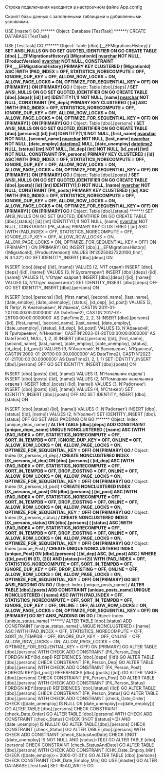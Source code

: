 Строка подключения находится в настроечном файле App.config

Скрипт базы данных с заполнеными таблицами и добавленными условиями.

USE [master]
GO
/****** Object:  Database [TestTask] ******/
CREATE DATABASE [TestTask]

USE [TestTask]
GO
/****** Object:  Table [dbo].[__EFMigrationsHistory] ******/
SET ANSI_NULLS ON
GO
SET QUOTED_IDENTIFIER ON
GO
CREATE TABLE [dbo].[__EFMigrationsHistory](
	[MigrationId] [nvarchar](150) NOT NULL,
	[ProductVersion] [nvarchar](32) NOT NULL,
 CONSTRAINT [PK___EFMigrationsHistory] PRIMARY KEY CLUSTERED 
(
	[MigrationId] ASC
)WITH (PAD_INDEX = OFF, STATISTICS_NORECOMPUTE = OFF, IGNORE_DUP_KEY = OFF, ALLOW_ROW_LOCKS = ON, ALLOW_PAGE_LOCKS = ON, OPTIMIZE_FOR_SEQUENTIAL_KEY = OFF) ON [PRIMARY]
) ON [PRIMARY]
GO
/****** Object:  Table [dbo].[deps] ******/
SET ANSI_NULLS ON
GO
SET QUOTED_IDENTIFIER ON
GO
CREATE TABLE [dbo].[deps](
	[id] [int] IDENTITY(1,1) NOT NULL,
	[name] [nvarchar](100) NOT NULL,
 CONSTRAINT [PK_deps] PRIMARY KEY CLUSTERED 
(
	[id] ASC
)WITH (PAD_INDEX = OFF, STATISTICS_NORECOMPUTE = OFF, IGNORE_DUP_KEY = OFF, ALLOW_ROW_LOCKS = ON, ALLOW_PAGE_LOCKS = ON, OPTIMIZE_FOR_SEQUENTIAL_KEY = OFF) ON [PRIMARY]
) ON [PRIMARY]
GO
/****** Object:  Table [dbo].[persons] ******/
SET ANSI_NULLS ON
GO
SET QUOTED_IDENTIFIER ON
GO
CREATE TABLE [dbo].[persons](
	[id] [int] IDENTITY(1,1) NOT NULL,
	[first_name] [nvarchar](100) NOT NULL,
	[second_name] [nvarchar](100) NOT NULL,
	[last_name] [nvarchar](100) NOT NULL,
	[date_employ] [datetime2](7) NULL,
	[date_unemploy] [datetime2](7) NULL,
	[status] [int] NOT NULL,
	[id_dep] [int] NOT NULL,
	[id_post] [int] NOT NULL,
 CONSTRAINT [PK_persons] PRIMARY KEY CLUSTERED 
(
	[id] ASC
)WITH (PAD_INDEX = OFF, STATISTICS_NORECOMPUTE = OFF, IGNORE_DUP_KEY = OFF, ALLOW_ROW_LOCKS = ON, ALLOW_PAGE_LOCKS = ON, OPTIMIZE_FOR_SEQUENTIAL_KEY = OFF) ON [PRIMARY]
) ON [PRIMARY]
GO
/****** Object:  Table [dbo].[posts] ******/
SET ANSI_NULLS ON
GO
SET QUOTED_IDENTIFIER ON
GO
CREATE TABLE [dbo].[posts](
	[id] [int] IDENTITY(1,1) NOT NULL,
	[name] [nvarchar](100) NOT NULL,
 CONSTRAINT [PK_posts] PRIMARY KEY CLUSTERED 
(
	[id] ASC
)WITH (PAD_INDEX = OFF, STATISTICS_NORECOMPUTE = OFF, IGNORE_DUP_KEY = OFF, ALLOW_ROW_LOCKS = ON, ALLOW_PAGE_LOCKS = ON, OPTIMIZE_FOR_SEQUENTIAL_KEY = OFF) ON [PRIMARY]
) ON [PRIMARY]
GO
/****** Object:  Table [dbo].[status] ******/
SET ANSI_NULLS ON
GO
SET QUOTED_IDENTIFIER ON
GO
CREATE TABLE [dbo].[status](
	[id] [int] IDENTITY(1,1) NOT NULL,
	[name] [nvarchar](100) NOT NULL,
 CONSTRAINT [PK_status] PRIMARY KEY CLUSTERED 
(
	[id] ASC
)WITH (PAD_INDEX = OFF, STATISTICS_NORECOMPUTE = OFF, IGNORE_DUP_KEY = OFF, ALLOW_ROW_LOCKS = ON, ALLOW_PAGE_LOCKS = ON, OPTIMIZE_FOR_SEQUENTIAL_KEY = OFF) ON [PRIMARY]
) ON [PRIMARY]
GO
INSERT [dbo].[__EFMigrationsHistory] ([MigrationId], [ProductVersion]) VALUES (N'20250827220100_first', N'3.1.32')
GO
SET IDENTITY_INSERT [dbo].[deps] ON 

INSERT [dbo].[deps] ([id], [name]) VALUES (2, N'IT отдел')
INSERT [dbo].[deps] ([id], [name]) VALUES (3, N'Бухгалтерия')
INSERT [dbo].[deps] ([id], [name]) VALUES (1, N'Отдел кадров')
INSERT [dbo].[deps] ([id], [name]) VALUES (4, N'Отдел маркетинга')
SET IDENTITY_INSERT [dbo].[deps] OFF
GO
SET IDENTITY_INSERT [dbo].[persons] ON 

INSERT [dbo].[persons] ([id], [first_name], [second_name], [last_name], [date_employ], [date_unemploy], [status], [id_dep], [id_post]) VALUES (2, N'Петр', N'Анатольевич', N'Иванов', CAST(N'2011-01-20T00:00:00.0000000' AS DateTime2), CAST(N'2017-01-25T00:00:00.0000000' AS DateTime2), 2, 2, 3)
INSERT [dbo].[persons] ([id], [first_name], [second_name], [last_name], [date_employ], [date_unemploy], [status], [id_dep], [id_post]) VALUES (3, N'Афанасий', N'Григорьевич', N'Никитин', CAST(N'2023-01-20T00:00:00.0000000' AS DateTime2), NULL, 1, 2, 3)
INSERT [dbo].[persons] ([id], [first_name], [second_name], [last_name], [date_employ], [date_unemploy], [status], [id_dep], [id_post]) VALUES (9, N'Анатолий', N'Васильевич', N'Краснов', CAST(N'2000-01-20T00:00:00.0000000' AS DateTime2), CAST(N'2023-01-21T00:00:00.0000000' AS DateTime2), 2, 1, 1)
SET IDENTITY_INSERT [dbo].[persons] OFF
GO
SET IDENTITY_INSERT [dbo].[posts] ON 

INSERT [dbo].[posts] ([id], [name]) VALUES (1, N'Начальник отдела')
INSERT [dbo].[posts] ([id], [name]) VALUES (2, N'Помощник начальника отдела')
INSERT [dbo].[posts] ([id], [name]) VALUES (3, N'Работник')
INSERT [dbo].[posts] ([id], [name]) VALUES (4, N'Стажер')
SET IDENTITY_INSERT [dbo].[posts] OFF
GO
SET IDENTITY_INSERT [dbo].[status] ON 

INSERT [dbo].[status] ([id], [name]) VALUES (1, N'Работает')
INSERT [dbo].[status] ([id], [name]) VALUES (2, N'Уволен')
SET IDENTITY_INSERT [dbo].[status] OFF
GO
SET ANSI_PADDING ON
GO
/****** Object:  Index [unique_deps_name] ******/
ALTER TABLE [dbo].[deps] ADD  CONSTRAINT [unique_deps_name] UNIQUE NONCLUSTERED 
(
	[name] ASC
)WITH (PAD_INDEX = OFF, STATISTICS_NORECOMPUTE = OFF, SORT_IN_TEMPDB = OFF, IGNORE_DUP_KEY = OFF, ONLINE = OFF, ALLOW_ROW_LOCKS = ON, ALLOW_PAGE_LOCKS = ON, OPTIMIZE_FOR_SEQUENTIAL_KEY = OFF) ON [PRIMARY]
GO
/****** Object:  Index [IX_persons_id_dep] ******/
CREATE NONCLUSTERED INDEX [IX_persons_id_dep] ON [dbo].[persons]
(
	[id_dep] ASC
)WITH (PAD_INDEX = OFF, STATISTICS_NORECOMPUTE = OFF, SORT_IN_TEMPDB = OFF, DROP_EXISTING = OFF, ONLINE = OFF, ALLOW_ROW_LOCKS = ON, ALLOW_PAGE_LOCKS = ON, OPTIMIZE_FOR_SEQUENTIAL_KEY = OFF) ON [PRIMARY]
GO
/****** Object:  Index [IX_persons_id_post] ******/
CREATE NONCLUSTERED INDEX [IX_persons_id_post] ON [dbo].[persons]
(
	[id_post] ASC
)WITH (PAD_INDEX = OFF, STATISTICS_NORECOMPUTE = OFF, SORT_IN_TEMPDB = OFF, DROP_EXISTING = OFF, ONLINE = OFF, ALLOW_ROW_LOCKS = ON, ALLOW_PAGE_LOCKS = ON, OPTIMIZE_FOR_SEQUENTIAL_KEY = OFF) ON [PRIMARY]
GO
/****** Object:  Index [IX_persons_status] ******/
CREATE NONCLUSTERED INDEX [IX_persons_status] ON [dbo].[persons]
(
	[status] ASC
)WITH (PAD_INDEX = OFF, STATISTICS_NORECOMPUTE = OFF, SORT_IN_TEMPDB = OFF, DROP_EXISTING = OFF, ONLINE = OFF, ALLOW_ROW_LOCKS = ON, ALLOW_PAGE_LOCKS = ON, OPTIMIZE_FOR_SEQUENTIAL_KEY = OFF) ON [PRIMARY]
GO
/****** Object:  Index [unique_Post] ******/
CREATE UNIQUE NONCLUSTERED INDEX [unique_Post] ON [dbo].[persons]
(
	[id_dep] ASC,
	[id_post] ASC
)
WHERE (([id_post] IN ((1), (2))) AND [status]<>(2))
WITH (PAD_INDEX = OFF, STATISTICS_NORECOMPUTE = OFF, SORT_IN_TEMPDB = OFF, IGNORE_DUP_KEY = OFF, DROP_EXISTING = OFF, ONLINE = OFF, ALLOW_ROW_LOCKS = ON, ALLOW_PAGE_LOCKS = ON, OPTIMIZE_FOR_SEQUENTIAL_KEY = OFF) ON [PRIMARY]
GO
SET ANSI_PADDING ON
GO
/****** Object:  Index [unique_posts_name] ******/
ALTER TABLE [dbo].[posts] ADD  CONSTRAINT [unique_posts_name] UNIQUE NONCLUSTERED 
(
	[name] ASC
)WITH (PAD_INDEX = OFF, STATISTICS_NORECOMPUTE = OFF, SORT_IN_TEMPDB = OFF, IGNORE_DUP_KEY = OFF, ONLINE = OFF, ALLOW_ROW_LOCKS = ON, ALLOW_PAGE_LOCKS = ON, OPTIMIZE_FOR_SEQUENTIAL_KEY = OFF) ON [PRIMARY]
GO
SET ANSI_PADDING ON
GO
/****** Object:  Index [unique_status_name] ******/
ALTER TABLE [dbo].[status] ADD  CONSTRAINT [unique_status_name] UNIQUE NONCLUSTERED 
(
	[name] ASC
)WITH (PAD_INDEX = OFF, STATISTICS_NORECOMPUTE = OFF, SORT_IN_TEMPDB = OFF, IGNORE_DUP_KEY = OFF, ONLINE = OFF, ALLOW_ROW_LOCKS = ON, ALLOW_PAGE_LOCKS = ON, OPTIMIZE_FOR_SEQUENTIAL_KEY = OFF) ON [PRIMARY]
GO
ALTER TABLE [dbo].[persons]  WITH CHECK ADD  CONSTRAINT [FK_Person_Dep] FOREIGN KEY([id_dep])
REFERENCES [dbo].[deps] ([id])
GO
ALTER TABLE [dbo].[persons] CHECK CONSTRAINT [FK_Person_Dep]
GO
ALTER TABLE [dbo].[persons]  WITH CHECK ADD  CONSTRAINT [FK_Person_Post] FOREIGN KEY([id_post])
REFERENCES [dbo].[posts] ([id])
GO
ALTER TABLE [dbo].[persons] CHECK CONSTRAINT [FK_Person_Post]
GO
ALTER TABLE [dbo].[persons]  WITH CHECK ADD  CONSTRAINT [FK_Person_Status] FOREIGN KEY([status])
REFERENCES [dbo].[status] ([id])
GO
ALTER TABLE [dbo].[persons] CHECK CONSTRAINT [FK_Person_Status]
GO
ALTER TABLE [dbo].[persons]  WITH CHECK ADD  CONSTRAINT [check_Date_Order] CHECK  (([date_unemploy] IS NULL OR [date_unemploy]>=[date_employ]))
GO
ALTER TABLE [dbo].[persons] CHECK CONSTRAINT [check_Date_Order]
GO
ALTER TABLE [dbo].[persons]  WITH CHECK ADD  CONSTRAINT [check_Status] CHECK  ((NOT ([status]=(2) AND [date_unemploy] IS NULL)))
GO
ALTER TABLE [dbo].[persons] CHECK CONSTRAINT [check_Status]
GO
ALTER TABLE [dbo].[persons]  WITH CHECK ADD  CONSTRAINT [check_StatusAndDate] CHECK  ((NOT ([date_unemploy] IS NOT NULL AND [status]=(1))))
GO
ALTER TABLE [dbo].[persons] CHECK CONSTRAINT [check_StatusAndDate]
GO
ALTER TABLE [dbo].[persons]  WITH CHECK ADD  CONSTRAINT [CHK_Date_Employ_Min] CHECK  (([date_employ]>='2000-01-01'))
GO
ALTER TABLE [dbo].[persons] CHECK CONSTRAINT [CHK_Date_Employ_Min]
GO
USE [master]
GO
ALTER DATABASE [TestTask] SET  READ_WRITE 
GO
